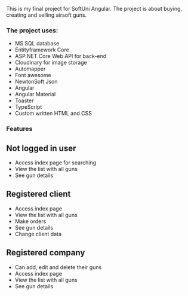 This is my final project for SoftUni Angular. The project is about buying, creating and selling airsoft guns.

### The project uses:
- MS SQL database
- Entityframework Core
- ASP.NET Core Web API for back-end
- Cloudinary for image storage
- Automapper
- Font awesome
- NewtonSoft Json
- Angular
- Angular Material
- Toaster
- TypeScript
- Custom written HTML and CSS

### Features
## Not logged in user
- Access index page for searching
- View the list with all guns
- See gun details

## Registered client
- Access index page
- View the list with all guns
- Make orders
- See gun details
- Change client data

## Registered company
- Can add, edit and delete their guns
- Access index page
- View the list with all guns
- See gun details
